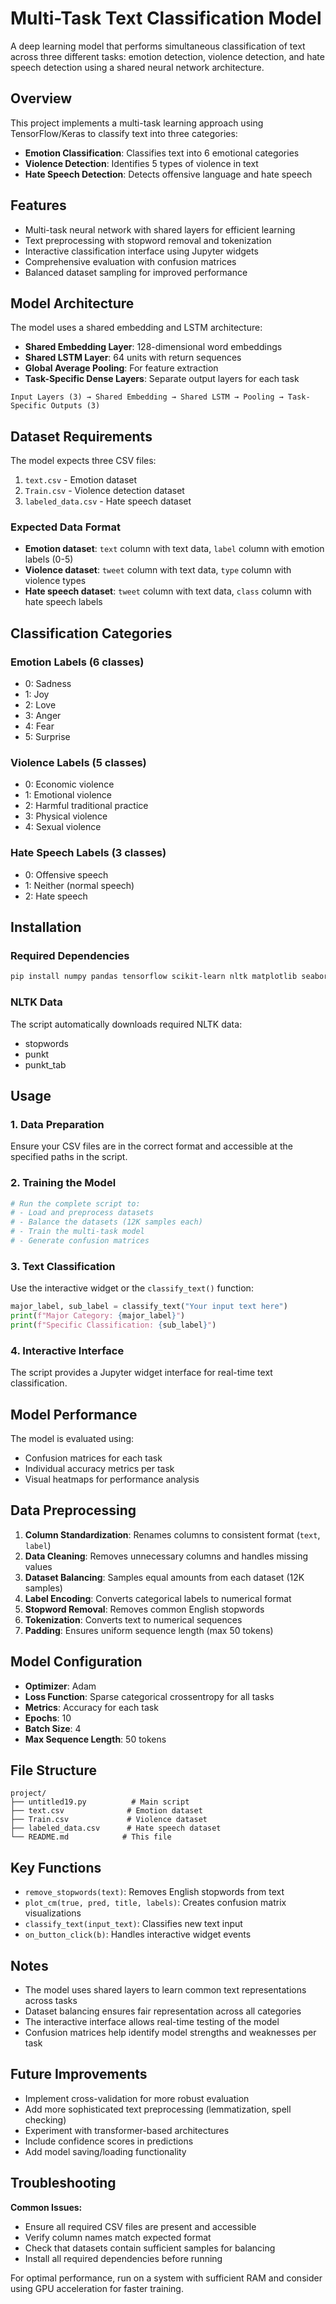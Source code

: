 # Multi-Task Text Classification Model

A deep learning model that performs simultaneous classification of text across three different tasks: emotion detection, violence detection, and hate speech detection using a shared neural network architecture.

## Overview

This project implements a multi-task learning approach using TensorFlow/Keras to classify text into three categories:
- **Emotion Classification**: Classifies text into 6 emotional categories
- **Violence Detection**: Identifies 5 types of violence in text
- **Hate Speech Detection**: Detects offensive language and hate speech

## Features

- Multi-task neural network with shared layers for efficient learning
- Text preprocessing with stopword removal and tokenization
- Interactive classification interface using Jupyter widgets
- Comprehensive evaluation with confusion matrices
- Balanced dataset sampling for improved performance

## Model Architecture

The model uses a shared embedding and LSTM architecture:
- **Shared Embedding Layer**: 128-dimensional word embeddings
- **Shared LSTM Layer**: 64 units with return sequences
- **Global Average Pooling**: For feature extraction
- **Task-Specific Dense Layers**: Separate output layers for each task

```
Input Layers (3) → Shared Embedding → Shared LSTM → Pooling → Task-Specific Outputs (3)
```

## Dataset Requirements

The model expects three CSV files:
1. `text.csv` - Emotion dataset
2. `Train.csv` - Violence detection dataset  
3. `labeled_data.csv` - Hate speech dataset

### Expected Data Format
- **Emotion dataset**: `text` column with text data, `label` column with emotion labels (0-5)
- **Violence dataset**: `tweet` column with text data, `type` column with violence types
- **Hate speech dataset**: `tweet` column with text data, `class` column with hate speech labels

## Classification Categories

### Emotion Labels (6 classes)
- 0: Sadness
- 1: Joy  
- 2: Love
- 3: Anger
- 4: Fear
- 5: Surprise

### Violence Labels (5 classes)
- 0: Economic violence
- 1: Emotional violence
- 2: Harmful traditional practice
- 3: Physical violence
- 4: Sexual violence

### Hate Speech Labels (3 classes)
- 0: Offensive speech
- 1: Neither (normal speech)
- 2: Hate speech

## Installation

### Required Dependencies
```bash
pip install numpy pandas tensorflow scikit-learn nltk matplotlib seaborn ipywidgets
```

### NLTK Data
The script automatically downloads required NLTK data:
- stopwords
- punkt
- punkt_tab

## Usage

### 1. Data Preparation
Ensure your CSV files are in the correct format and accessible at the specified paths in the script.

### 2. Training the Model
```python
# Run the complete script to:
# - Load and preprocess datasets
# - Balance the datasets (12K samples each)
# - Train the multi-task model
# - Generate confusion matrices
```

### 3. Text Classification
Use the interactive widget or the `classify_text()` function:

```python
major_label, sub_label = classify_text("Your input text here")
print(f"Major Category: {major_label}")
print(f"Specific Classification: {sub_label}")
```

### 4. Interactive Interface
The script provides a Jupyter widget interface for real-time text classification.

## Model Performance

The model is evaluated using:
- Confusion matrices for each task
- Individual accuracy metrics per task
- Visual heatmaps for performance analysis

## Data Preprocessing

1. **Column Standardization**: Renames columns to consistent format (`text`, `label`)
2. **Data Cleaning**: Removes unnecessary columns and handles missing values
3. **Dataset Balancing**: Samples equal amounts from each dataset (12K samples)
4. **Label Encoding**: Converts categorical labels to numerical format
5. **Stopword Removal**: Removes common English stopwords
6. **Tokenization**: Converts text to numerical sequences
7. **Padding**: Ensures uniform sequence length (max 50 tokens)

## Model Configuration

- **Optimizer**: Adam
- **Loss Function**: Sparse categorical crossentropy for all tasks
- **Metrics**: Accuracy for each task
- **Epochs**: 10
- **Batch Size**: 4
- **Max Sequence Length**: 50 tokens

## File Structure

```
project/
├── untitled19.py          # Main script
├── text.csv              # Emotion dataset
├── Train.csv             # Violence dataset
├── labeled_data.csv      # Hate speech dataset
└── README.md            # This file
```

## Key Functions

- `remove_stopwords(text)`: Removes English stopwords from text
- `plot_cm(true, pred, title, labels)`: Creates confusion matrix visualizations
- `classify_text(input_text)`: Classifies new text input
- `on_button_click(b)`: Handles interactive widget events

## Notes

- The model uses shared layers to learn common text representations across tasks
- Dataset balancing ensures fair representation across all categories
- The interactive interface allows real-time testing of the model
- Confusion matrices help identify model strengths and weaknesses per task

## Future Improvements

- Implement cross-validation for more robust evaluation
- Add more sophisticated text preprocessing (lemmatization, spell checking)
- Experiment with transformer-based architectures
- Include confidence scores in predictions
- Add model saving/loading functionality

## Troubleshooting

**Common Issues:**
- Ensure all required CSV files are present and accessible
- Verify column names match expected format
- Check that datasets contain sufficient samples for balancing
- Install all required dependencies before running

For optimal performance, run on a system with sufficient RAM and consider using GPU acceleration for faster training.
